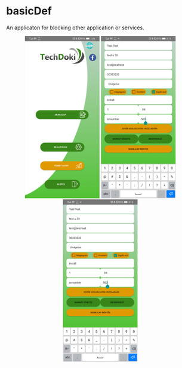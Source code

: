 # basicDef
An applicaton for blocking other application or services.

<p align="center">
  <img src="basicDef%20Block/images/menu.jpg" width="200" title="hover text">
  <img src="basicDef%20Block/images/list.jpg" width="200" alt="accessibility text">
  <img src="basicDef%20Block/images/list.jpg" width="200" alt="accessibility text">
</p>


